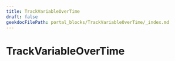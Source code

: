 ```yaml
---
title: TrackVariableOverTime
draft: false
geekdocFilePath: portal_blocks/TrackVariableOverTime/_index.md
---
```

# TrackVariableOverTime
